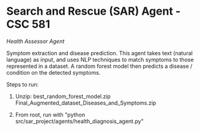 # Search and Rescue (SAR) Agent - CSC 581

*Health Assessor Agent*

Symptom extraction and disease prediction. This agent takes text (natural language) as input, and uses NLP techniques to match symptoms to those represented in a dataset. A random forest model then predicts a disease / condition on the detected symptoms.

Steps to run:

1. Unzip:
    best_random_forest_model.zip
    Final_Augmented_dataset_Diseases_and_Symptoms.zip

2. From root, run with "python src/sar_project/agents/health_diagnosis_agent.py"